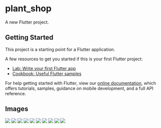 # plant_shop

A new Flutter project.

## Getting Started

This project is a starting point for a Flutter application.

A few resources to get you started if this is your first Flutter project:

- [Lab: Write your first Flutter app](https://flutter.dev/docs/get-started/codelab)
- [Cookbook: Useful Flutter samples](https://flutter.dev/docs/cookbook)

For help getting started with Flutter, view our
[online documentation](https://flutter.dev/docs), which offers tutorials,
samples, guidance on mobile development, and a full API reference.

## Images
![](uiux-pics/photo1.jpg)
![](uiux-pics/photo2.jpg)
![](uiux-pics/photo3.jpg)
![](uiux-pics/photo4.jpg)
![](uiux-pics/photo5.jpg)
![](uiux-pics/photo6.jpg)
![](uiux-pics/photo7.jpg)
![](uiux-pics/photo8.jpg)
![](uiux-pics/photo9.jpg)
![](uiux-pics/photo10.jpg)

